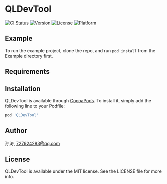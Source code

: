 # QLDevTool

[![CI Status](https://img.shields.io/travis/孙涛/QLDevTool.svg?style=flat)](https://travis-ci.org/孙涛/QLDevTool)
[![Version](https://img.shields.io/cocoapods/v/QLDevTool.svg?style=flat)](https://cocoapods.org/pods/QLDevTool)
[![License](https://img.shields.io/cocoapods/l/QLDevTool.svg?style=flat)](https://cocoapods.org/pods/QLDevTool)
[![Platform](https://img.shields.io/cocoapods/p/QLDevTool.svg?style=flat)](https://cocoapods.org/pods/QLDevTool)

## Example

To run the example project, clone the repo, and run `pod install` from the Example directory first.

## Requirements

## Installation

QLDevTool is available through [CocoaPods](https://cocoapods.org). To install
it, simply add the following line to your Podfile:

```ruby
pod 'QLDevTool'
```

## Author

孙涛, 727924283@qq.com

## License

QLDevTool is available under the MIT license. See the LICENSE file for more info.
